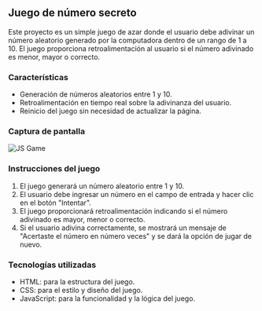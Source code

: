 ## Juego de número secreto 
Este proyecto es un simple juego de azar donde el usuario debe adivinar un número aleatorio generado por la computadora dentro de un rango de 1 a 10. 
El juego proporciona retroalimentación al usuario si el número adivinado es menor, mayor o correcto.

### Características 
- Generación de números aleatorios entre 1 y 10.
- Retroalimentación en tiempo real sobre la adivinanza del usuario.
- Reinicio del juego sin necesidad de actualizar la página.

### Captura de pantalla
![JS Game](https://github.com/user-attachments/assets/9b9e56a8-0973-4fc7-a804-0333d0cf9409)

### Instrucciones del juego
1. El juego generará un número aleatorio entre 1 y 10.
2. El usuario debe ingresar un número en el campo de entrada y hacer clic en el botón "Intentar".
3. El juego proporcionará retroalimentación indicando si el número adivinado es mayor, menor o correcto.
4. Si el usuario adivina correctamente, se mostrará un mensaje de "Acertaste el número en número veces" y se dará la opción de jugar de nuevo.

### Tecnologías utilizadas
- HTML: para la estructura del juego.
- CSS: para el estilo y diseño del juego.
- JavaScript: para la funcionalidad y la lógica del juego.



